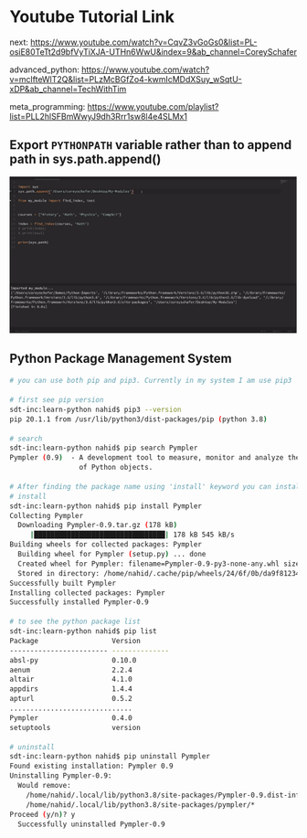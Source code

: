 # Youtube Tutorial Link

next: <https://www.youtube.com/watch?v=CqvZ3vGoGs0&list=PL-osiE80TeTt2d9bfVyTiXJA-UTHn6WwU&index=9&ab_channel=CoreySchafer>

advanced_python: <https://www.youtube.com/watch?v=mclfteWlT2Q&list=PLzMcBGfZo4-kwmIcMDdXSuy_wSqtU-xDP&ab_channel=TechWithTim>

meta_programming: <https://www.youtube.com/playlist?list=PLL2hlSFBmWwyJ9dh3Rrr1sw8l4e4SLMx1>

## Export `PYTHONPATH` variable rather than to append path in sys.path.append()

![images](images/1.gif)

## Python Package Management System

```sh
# you can use both pip and pip3. Currently in my system I am use pip3 

# first see pip version
sdt-inc:learn-python nahid$ pip3 --version
pip 20.1.1 from /usr/lib/python3/dist-packages/pip (python 3.8)

# search
sdt-inc:learn-python nahid$ pip search Pympler
Pympler (0.9)  - A development tool to measure, monitor and analyze the memory behavior
                 of Python objects.

# After finding the package name using 'install' keyword you can install python package
# install
sdt-inc:learn-python nahid$ pip install Pympler
Collecting Pympler
  Downloading Pympler-0.9.tar.gz (178 kB)
     |████████████████████████████████| 178 kB 545 kB/s
Building wheels for collected packages: Pympler
  Building wheel for Pympler (setup.py) ... done
  Created wheel for Pympler: filename=Pympler-0.9-py3-none-any.whl size=164803 sha256=be9b24abd873e67e0a6031a6cde220064dbf001313330136b25baaf68d7b7bcf
  Stored in directory: /home/nahid/.cache/pip/wheels/24/6f/0b/da9f81234859a8741aaea3afcc6ae2daf0efb67e7ff2d3686c
Successfully built Pympler
Installing collected packages: Pympler
Successfully installed Pympler-0.9

# to see the python package list
sdt-inc:learn-python nahid$ pip list
Package                  Version
------------------------ --------------
absl-py                  0.10.0
aenum                    2.2.4
altair                   4.1.0
appdirs                  1.4.4
apturl                   0.5.2
..............................
Pympler                  0.4.0
setuptools               version

# uninstall
sdt-inc:learn-python nahid$ pip uninstall Pympler
Found existing installation: Pympler 0.9
Uninstalling Pympler-0.9:
  Would remove:
    /home/nahid/.local/lib/python3.8/site-packages/Pympler-0.9.dist-info/*
    /home/nahid/.local/lib/python3.8/site-packages/pympler/*
Proceed (y/n)? y
  Successfully uninstalled Pympler-0.9
```
